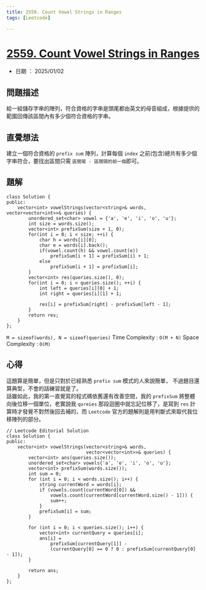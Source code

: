 ```yaml
---
title: 2559. Count Vowel Strings in Ranges
tags: [Leetcode]

---
```


# [2559. Count Vowel Strings in Ranges](https://leetcode.com/problems/count-vowel-strings-in-ranges/description/?envType=daily-question&envId=2025-01-02)  
+ 日期 ： 2025/01/02

## 問題描述  
給一組儲存字串的陣列，符合資格的字串是頭尾都由英文的母音組成，根據提供的範圍回傳該區間內有多少個符合資格的字串。
## 直覺想法  
建立一個符合資格的 `prefix sum` 陣列，計算每個 `index` 之前(包含)總共有多少個字串符合，要找出區間只需 `區間尾 - 區間頭的前一個`即可。
## 題解  

```cpp=
class Solution {
public:
    vector<int> vowelStrings(vector<string>& words, vector<vector<int>>& queries) {
        unordered_set<char> vowel = {'a', 'e', 'i', 'o', 'u'};
        int size = words.size();
        vector<int> prefixSum(size + 1, 0);
        for(int i = 0; i < size; ++i) {
            char h = words[i][0];
            char e = words[i].back();
            if(vowel.count(h) && vowel.count(e))
                prefixSum[i + 1] = prefixSum[i] + 1;
            else
                prefixSum[i + 1] = prefixSum[i];
        }
        vector<int> res(queries.size(), 0);
        for(int i = 0; i < queries.size(); ++i) {
            int left = queries[i][0] + 1;
            int right = queries[i][1] + 1;

            res[i] = prefixSum[right] - prefixSum[left - 1];
        }
        return res;
    }
};
```
`M = sizeof(words), N = sizeof(queries)`
Time Complexity : `O(M + N)`
Space Complexity : `O(M)`

## 心得  
這題算是簡單，但是只對於已經熟悉 `prefix sum` 模式的人來說簡單，
不過題目還算典型，不會的話練習就是了。  
話雖如此，我的第一直覺寫的程式碼依舊還有改善空間，我的 `prefixSum` 將整體向後位移一個單位，老實說我 `qureies` 那段迴圈中就忘記位移了，是寫到 `res` 計算時才發覺不對然後回去補的，而 `Leetcode` 官方的題解則是用判斷式來取代我位移陣列的部分。  

```cpp=
// Leetcode Editorial Solution
class Solution {
public:
    vector<int> vowelStrings(vector<string>& words,
                             vector<vector<int>>& queries) {
        vector<int> ans(queries.size());
        unordered_set<char> vowels{'a', 'e', 'i', 'o', 'u'};
        vector<int> prefixSum(words.size());
        int sum = 0;
        for (int i = 0; i < words.size(); i++) {
            string currentWord = words[i];
            if (vowels.count(currentWord[0]) &&
                vowels.count(currentWord[currentWord.size() - 1])) {
                sum++;
            }
            prefixSum[i] = sum;
        }

        for (int i = 0; i < queries.size(); i++) {
            vector<int> currentQuery = queries[i];
            ans[i] =
                prefixSum[currentQuery[1]] -
                (currentQuery[0] == 0 ? 0 : prefixSum[currentQuery[0] - 1]);
        }

        return ans;
    }
};
```